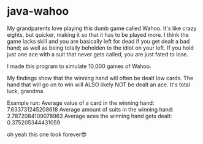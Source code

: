 # java-wahoo
My grandparents love playing this dumb game called Wahoo. It's like crazy eights, but quicker, making it so that it has to be played more. I think the game lacks skill and you are basically left for dead if you get dealt a bad hand; as well as being totally beholden to the idiot on your left. If you hold just one ace with a suit that never gets called, you are just fated to lose.

I made this program to simulate 10,000 games of Wahoo.

My findings show that the winning hand will often be dealt low cards. The hand that will go on to win will ALSO likely NOT be dealt an ace. It's total luck, grandma.

Example run:
Average value of a card in the winning hand: 7.633731245208618
Average amount of suits in the winning hand: 2.7872084109078963
Average aces the winning hand gets dealt: 0.375205344431059

oh yeah this one took forever😎
